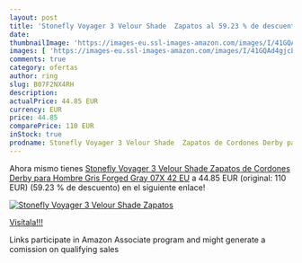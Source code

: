 ```yaml
---
layout: post
title: 'Stonefly Voyager 3 Velour Shade  Zapatos al 59.23 % de descuento'
date: 
thumbnailImage: 'https://images-eu.ssl-images-amazon.com/images/I/41GQAd4gjcL._SL200_.jpg'
images: [ 'https://images-eu.ssl-images-amazon.com/images/I/41GQAd4gjcL._SL200_.jpg' ]
comments: true
category: ofertas
author: ring
slug: B07F2NX4RH
description:
actualPrice: 44.85 EUR
currency: EUR
price: 44.85
comparePrice: 110 EUR
inStock: true
prodname: Stonefly Voyager 3 Velour Shade  Zapatos de Cordones Derby para Hombre  Gris  Forged Gray 07X   42 EU
---
```


Ahora mismo tienes [Stonefly Voyager 3 Velour Shade  Zapatos de Cordones Derby para Hombre  Gris  Forged Gray 07X   42 EU](https://www.amazon.es/dp/B07F2NX4RH/?tag=tolees-21) a 44.85 EUR (original: 110 EUR) (59.23 %  de descuento) en el siguiente enlace!

[![Stonefly Voyager 3 Velour Shade  Zapatos](https://images-eu.ssl-images-amazon.com/images/I/41GQAd4gjcL._SL200_.jpg)](https://www.amazon.es/dp/B07F2NX4RH/?tag=tolees-21)

[Visítala!!!](https://www.amazon.es/dp/B07F2NX4RH/?tag=tolees-21)

Links participate in Amazon Associate program and might generate a comission on qualifying sales
